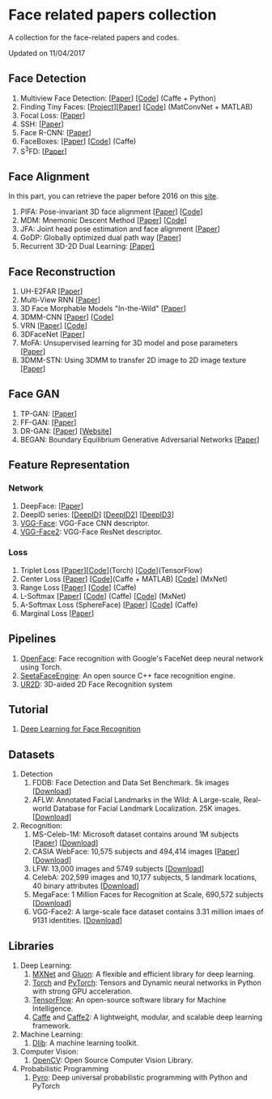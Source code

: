 # Face related papers collection
A collection for the face-related papers and codes.

Updated on 11/04/2017

## Face Detection
1. Multiview Face Detection: [[Paper](https://arxiv.org/abs/1502.02766)]  [[Code](https://github.com/guoyilin/FaceDetection_CNN)] (Caffe + Python)
2. Finding Tiny Faces: [[Project](https://www.cs.cmu.edu/~peiyunh/tiny/)][[Paper](https://arxiv.org/abs/1612.04402)] [[Code](https://github.com/peiyunh/tiny)] (MatConvNet + MATLAB)
3. Focal Loss: [[Paper](https://arxiv.org/abs/1708.02002)]
4. SSH: [[Paper](https://arxiv.org/pdf/1708.03979.pdf)]
5. Face R-CNN: [[Paper](https://arxiv.org/abs/1706.01061)]
6. FaceBoxes: [[Paper](http://cn.arxiv.org/abs/1708.05234)] [[Code](https://github.com/zeusees/FaceBoxes)] (Caffe)
7. S<sup>3</sup>FD: [[Paper](http://openaccess.thecvf.com/content_ICCV_2017/papers/Zhang_S3FD_Single_Shot_ICCV_2017_paper.pdf)]

## Face Alignment
In this part, you can retrieve the paper before 2016 on this [site](https://sites.google.com/site/yanghengcv/face-alignment).
1. PIFA: Pose-invariant 3D face alignment [[Paper](https://arxiv.org/abs/1506.03799)] [[Code](http://cvlab.cse.msu.edu/project-pifa.html)]
2. MDM: Mnemonic Descent Method [[Paper](https://ibug.doc.ic.ac.uk/media/uploads/documents/trigeorgis2016mnemonic.pdf)] [[Code](https://github.com/trigeorgis/mdm)]
3. JFA: Joint head pose estimation and face alignment [[Paper](http://cbl.uh.edu/pub_files/07961802.pdf)]
4. GoDP: Globally optimized dual path way [[Paper](https://arxiv.org/abs/1704.02402)]
5. Recurrent 3D-2D Dual Learning: [[Paper]](http://openaccess.thecvf.com/content_ICCV_2017/papers/Xiao_Recurrent_3D-2D_Dual_ICCV_2017_paper.pdf)

## Face Reconstruction
1. UH-E2FAR [[Paper](https://arxiv.org/abs/1704.05020)]
2. Multi-View RNN [[Paper](http://cbl.uh.edu/pub_files/IJCB-2017-PD.pdf)]
3. 3D Face Morphable Models "In-the-Wild" [[Paper](http://openaccess.thecvf.com/content_cvpr_2017/papers/Booth_3D_Face_Morphable_CVPR_2017_paper.pdf)]
4. 3DMM-CNN [[Paper](https://arxiv.org/pdf/1612.04904.pdf)] [[Code](https://github.com/anhttran/3dmm_cnn)]
5. VRN [[Paper](https://arxiv.org/pdf/1703.07834.pdf)] [[Code](https://github.com/AaronJackson/vrn)]
6. 3DFaceNet [[Paper](https://arxiv.org/pdf/1708.00980.pdf)]
7. MoFA: Unsupervised learning for 3D model and pose parameters [[Paper](https://arxiv.org/abs/1703.10580)]
8. 3DMM-STN: Using 3DMM to transfer 2D image to 2D image texture [[Paper](https://arxiv.org/abs/1708.07199)]

## Face GAN
1. TP-GAN: [[Paper](https://arxiv.org/abs/1704.04086)]
2. FF-GAN: [[Paper](https://arxiv.org/abs/1704.06244)]
3. DR-GAN: [[Paper](http://cvlab.cse.msu.edu/pdfs/Tran_Yin_Liu_CVPR2017.pdf)] [[Website](http://cvlab.cse.msu.edu/project-dr-gan.html)]
4. BEGAN: Boundary Equilibrium Generative Adversarial Networks [[Paper](https://arxiv.org/abs/1703.10717)]

## Feature Representation
### Network
1. DeepFace: [[Paper](https://www.cs.toronto.edu/~ranzato/publications/taigman_cvpr14.pdf)]
2. DeepID series: [[DeepID](http://mmlab.ie.cuhk.edu.hk/pdf/YiSun_CVPR14.pdf)] [[DeepID2](http://arxiv.org/abs/1406.4773)] [[DeepID3](http://arxiv.org/abs/1502.00873)]
3. [VGG-Face](http://www.robots.ox.ac.uk/~vgg/software/vgg_face/): VGG-Face CNN descriptor.
4. [VGG-Face2](http://www.robots.ox.ac.uk/~vgg/data/vgg_face2/): VGG-Face ResNet descriptor.

### Loss
1. Triplet Loss [[Paper](http://www.cv-foundation.org/openaccess/content_cvpr_2015/app/1A_089.pdf)][[Code](https://github.com/cmusatyalab/openface)](Torch) [[Code](https://github.com/davidsandberg/facenet)](TensorFlow)
2. Center Loss [[Paper](http://ydwen.github.io/papers/WenECCV16.pdf)] [[Code](https://github.com/ydwen/caffe-face)](Caffe + MATLAB) [[Code](https://github.com/pangyupo/mxnet_center_loss)] (MxNet)
3. Range Loss [[Paper](https://arxiv.org/abs/1611.08976)] [[Code](https://github.com/Charrin/RangeLoss-Caffe)] (Caffe)
4. L-Softmax [[Paper](https://arxiv.org/abs/1612.02295)] [[Code](https://github.com/wy1iu/LargeMargin_Softmax_Loss)] (Caffe) [[Code](https://github.com/luoyetx/mx-lsoftmax)] (MxNet)
5. A-Softmax Loss (SphereFace) [[Paper](https://arxiv.org/abs/1704.08063)] [[Code](https://github.com/wy1iu/sphereface)] (Caffe)
6. Marginal Loss [[Paper](https://ibug.doc.ic.ac.uk/media/uploads/documents/deng_marginal_loss_for_cvpr_2017_paper.pdf)]

## Pipelines
1. [OpenFace](https://github.com/cmusatyalab/openface): Face recognition with Google's FaceNet deep neural network using Torch.
2. [SeetaFaceEngine](https://github.com/seetaface/SeetaFaceEngine): An open source C++ face recognition engine.
3. [UR2D](http://cbl.uh.edu/pub_files/IJCB-2017-XX.pdf): 3D-aided 2D Face Recognition system

## Tutorial
1. [Deep Learning for Face Recognition](http://valse.mmcheng.net/deep-learning-for-face-recognition/)

## Datasets
1. Detection
    1. FDDB: Face Detection and Data Set Benchmark. 5k images [[Download](http://vis-www.cs.umass.edu/fddb/)]
    2. AFLW: Annotated Facial Landmarks in the Wild: A Large-scale, Real-world Database for Facial Landmark Localization. 25K images. [[Download](https://lrs.icg.tugraz.at/research/aflw/)]
2. Recognition:
    1. MS-Celeb-1M: Microsoft dataset contains around 1M subjects [[Paper](https://arxiv.org/abs/1607.08221)] [[Download](https://www.microsoft.com/en-us/research/project/ms-celeb-1m-challenge-recognizing-one-million-celebrities-real-world/)]
    2. CASIA WebFace: 10,575 subjects and 494,414 images [[Paper](http://arxiv.org/abs/1411.7923)] [[Download](http://www.cbsr.ia.ac.cn/english/CASIA-WebFace-Database.html)]
    3. LFW: 13,000 images and 5749 subjects [[Download](http://vis-www.cs.umass.edu/lfw/)]
    4. CelebA: 202,599 images and 10,177 subjects, 5 landmark locations, 40 binary attributes [[Download](http://mmlab.ie.cuhk.edu.hk/projects/)]
    5. MegaFace: 1 Million Faces for Recognition at Scale, 690,572 subjects [[Download](http://megaface.cs.washington.edu/)]
    6. VGG-Face2: A large-scale face dataset contains 3.31 million imaes of 9131 identities. [[Download](http://www.robots.ox.ac.uk/~vgg/data/vgg_face2/)]

## Libraries
1. Deep Learning:
    1. [MXNet](mxnet.io) and [Gluon](http://gluon.mxnet.io/): A flexible and efficient library for deep learning.
    2. [Torch](torch.ch) and [PyTorch](pytorch.org): Tensors and Dynamic neural networks in Python with strong GPU acceleration.
    3. [TensorFlow](tensorflow.org): An open-source software library for Machine Intelligence.
    4. [Caffe](caffe.berkeleyvision.org) and [Caffe2](https://github.com/caffe2/caffe2): A lightweight, modular, and scalable deep learning framework.
2. Machine Learning:
    1. [Dlib](http://dlib.net/ml.html): A machine learning toolkit.
3. Computer Vision:
    1. [OpenCV](http://opencv.org/): Open Source Computer Vision Library.
4. Probabilistic Programming
    1. [Pyro](https://github.com/uber/pyro): Deep universal probabilistic programming with Python and PyTorch

